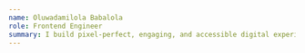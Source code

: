```yaml
---
name: Oluwadamilola Babalola
role: Frontend Engineer
summary: I build pixel-perfect, engaging, and accessible digital experiences.
---
```

